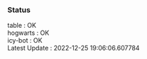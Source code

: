 ### Status


table : OK  
hogwarts : OK  
icy-bot : OK  
Latest Update : 2022-12-25 19:06:06.607784
